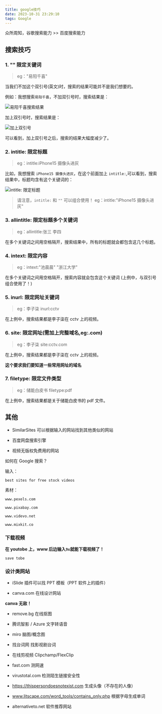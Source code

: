 ```yaml
---
title: google技巧
date: 2023-10-31 23:29:10
tags: Google
---
```


众所周知，谷歌搜索能力 >> 百度搜索能力

## 搜索技巧

### 1. "" 限定关键词

> eg："易阳千喜"

当我们不加这个双引号(英文)时，搜索的结果可能并不是我们想要的。

例如：我想搜索`易阳千喜`，不加双引号时，搜索结果是：

![易阳千喜搜索结果](1.png)

加上双引号时，搜索结果是：

![加上双引号](2.png)

可以看到，加上双引号之后，搜索的结果大幅度减少了。

### 2. intitle: 限定标题

> eg：intitle:iPhone15 摄像头进灰

比如，我想搜索 `iPhone15 摄像头进灰`，在这个前面加上 `intitle:`,可以看到，搜索结果中，标题均含有这个关键词的：

![intitle: 限定标题](3.png)

> 请注意，`intitle:` 和 `""` 可以组合使用！
> eg：intitle:"iPhone15 摄像头进灰"

### 3. allintitle: 限定标题多个关键词

> eg：allintitle:张三 李四

在多个关键词之间用空格隔开，搜索结果中，所有的标题就会都包含这几个标题。

### 4. intext: 限定内容

> eg：intext:"池晨晨" "浙江大学"

在多个关键词之间用空格隔开，搜索内容就会包含这个关键词 (上例中，与双引号组合使用了！)

### 5. inurl: 限定网址关键词

> eg：李子柒 inurl:cctv

在上例中，搜索结果都是李子柒在 cctv 上的视频。

### 6. site: 限定网址(需加上完整域名,eg:.com)

> eg：李子柒 site:cctv.com

在上例中，搜索结果都是李子柒在 cctv 上的视频。

**这个要求我们要知道一些常用网址的域名**

### 7. filetype: 限定文件类型

> eg：储能白皮书 filetype:pdf

在上例中，搜索结果都是关于储能白皮书的 pdf 文件。

## 其他

- SimilarSites 可以根据输入的网站找到其他类似的网站

- 百度网盘搜索引擎

- 视频无版权免费用的网站

如何在 Google 搜索？

输入：

```text
best sites for free stock videos
```

素材：

```text
www.pexels.com

www.pixabay.com

www.videvo.net

www.mixkit.co
```

### 下载视频

**在 youtobe 上，www 后边输入`9x`就能下载视频了！**

`save tobe`

### 设计类网站

- iSlide 插件可以找 PPT 模板（PPT 软件上的插件）

- canva.com 在线设计网站

**canva 无敌！**

- remove.bg 在线抠图

- 腾讯智影 / Azure 文字转语音

- miro 脑图/概念图

- 找台词网 找影视剧台词

- 在线剪视频 Clipchamp/FlexClip

- fast.com 测网速

- virustotal.com 检测陌生链接安全性

- https://thispersondoesnotexist.com 生成头像（不存在的人像）

- www.litscape.com/word_tools/contains_only.php 根据字母生成单词

- alternativeto.net 软件推荐网站

